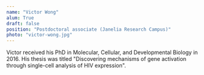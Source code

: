 ```yaml
---
name: "Victor Wong"
alum: True
draft: false
position: "Postdoctoral associate (Janelia Research Campus)"
photo: "victor-wong.jpg"
---
```


Victor received his PhD in Molecular, Cellular, and Developmental Biology 
in 2016. His thesis was titled "Discovering mechanisms of gene activation 
through single-cell analysis of HIV expression".

